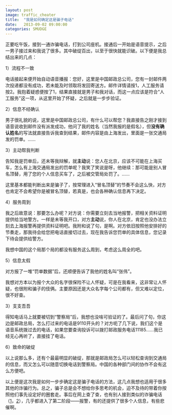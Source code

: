 ```yaml
---
layout: post
image: traffic_cheater
title:  "我是如何确定这是骗子电话"
date:   2013-09-02 09:00:00
categories: SMUDGE
---
```





正要吃午饭，接到一通诈骗电话，打到公司座机。接通后一开始是语音提示，之后一男子接过来和我说了很多。其中破绽百出，以至于很快就能识破。以下便是我总结出来的几点：



1）流程不一致

电话接起来便开始自动语音播报：您好，这里是中国邮政总公司，您有一封邮件两次投递都没有成功，若未能及时领取将发回寄送方。邮件详情请按1，人工服务请按2。我抱着疑惑便按了1，结果直接就是男子和我对话，而这一点应该是符合“人工服务”这一项，从这里开始了怀疑，之后就是一步步验证。



2）信息不经确认

男子很礼貌的说，这里是中国邮政总公司，有什么可以帮您？我直接告之刚才接到语音说收到邮件没有派发成功，他问了我的姓名（当然我报的是假名），但**没有确认姓名**的写法就直接告诉我查到结果，邮件内容是由上海发出，里面是一张交通局发的罚单。......



3）主动帮我判断

告知我是罚单后，还未等我辩解，就**主动**说：您人在北京，应该不可能在上海买车，怎么有上海交通局发出的罚单呢？我笑了笑说是呀，他继续：那可能是别人冒名顶替，用了您的个人信息买车了，之后被交管局处罚了。......

这里基本都能判断出来是骗子了，按常理进入“冒名顶替”的节奏不会这么快，对方也肯定不会希望你是被冒名顶替，若真是，也会各种确认信息再下决定。



4）服务周到

我之后故意说：那要怎么办呢？对方说：你需要立刻去当地报警，把相关资料证明提供给当地警方。一样是未等我开口，对方**主动**说，你人在北京，肯定也没办法立刻去上海报警再提供资料证明吧。我附和说了句，是啊。对方依旧按照他安排好的节奏走，那我待会给您把电话直接切过去，现在我告诉您罚单的具体信息，您记录下待会提供给警方。

我想中国的这个局那个局的都没有服务这么周到，考虑这么周全的吧。



5）信息太假

对方报了一堆“罚单数据”后，还顺便告诉了我他的姓名叫“张伟”。

我想对方本以为报个大众的名字很保险不让人怀疑，可是在我看来，这非常让人怀疑，也很附和骗子的伎俩。主要原因还是大众名字每个公司都有，但又难以定位，很不好查。



3）支支吾吾

得知电话马上就要被切到“警察局”后，我想也没啥可验证的了。最后问了句，你这边是邮政总局，怎么打过来的电话是9110开头的？对方呃了几下说，我们这个是语音系统拨过去的电话，如果您要查询投诉可以拨打邮政服务电话11185......我已经无心再听了，直接挂了电话。



6）致命的破绽

以上说那么多，还有个最最明显的破绽，那就是邮政局怎么可以轻松查询到交通局的信息，而又怎么可以随意切换电话到警察局。中国的各种部门间的协作不会有这么方便吧。



以上便是这次我是如何一步步确定这是骗子电话的方法，这几点我想也适用于很多其他的诈骗行为。总之，骗子总是会不想给你多思考的机会，迫不及待的带着你按照他们事先设定好的圈套走。事后在网上查了查，也有别人接到类似的诈骗电话（[1](http://blog.sina.com.cn/s/blog_566faf0c0101d47m.html)，[2](http://blog.renren.com/share/261006660/15773919023)），几乎都进入了第二阶段——报警，有的还提供了很多个人信息，有些悲催啊。